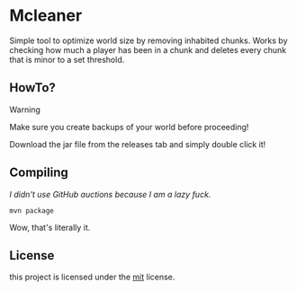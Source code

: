# Mcleaner
Simple tool to optimize world size by removing inhabited chunks.
Works by checking how much a player has been in a chunk and deletes every chunk that is minor to a set threshold.

## HowTo?

> [!WARNING]  
> Make sure you create backups of your world before proceeding!

Download the jar file from the releases tab and simply double click it!

## Compiling
*I didn't use GitHub auctions because I am a lazy fuck.*

``mvn package``

Wow, that's literally it.

## License
this project is licensed under the [mit](https://opensource.org/license/mit) license.